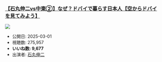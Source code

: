 ### [【石丸伸二vs中東②】なぜ？ドバイで暮らす日本人【空からドバイを見てみよう】](https://www.youtube.com/watch?v=kxEGF0AEeIg)
[![](https://img.youtube.com/vi/kxEGF0AEeIg/sddefault.jpg)](https://www.youtube.com/watch?v=kxEGF0AEeIg)
-   公開日: 2025-03-01
-   視聴数: 275,957
-   **いいね数: 9,677**
-   出演者: [石丸伸二](/rehacq_fan/people/石丸伸二 "wikilink")
